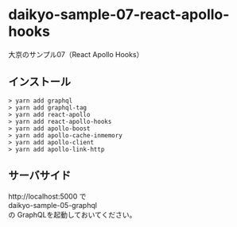 # daikyo-sample-07-react-apollo-hooks
大京のサンプル07（React Apollo Hooks）

## インストール
```
> yarn add graphql
> yarn add graphql-tag
> yarn add react-apollo
> yarn add react-apollo-hooks
> yarn add apollo-boost
> yarn add apollo-cache-inmemory
> yarn add apollo-client
> yarn add apollo-link-http
```

## サーバサイド
http://localhost:5000 で  
daikyo-sample-05-graphql  
の GraphQLを起動しておいてください。